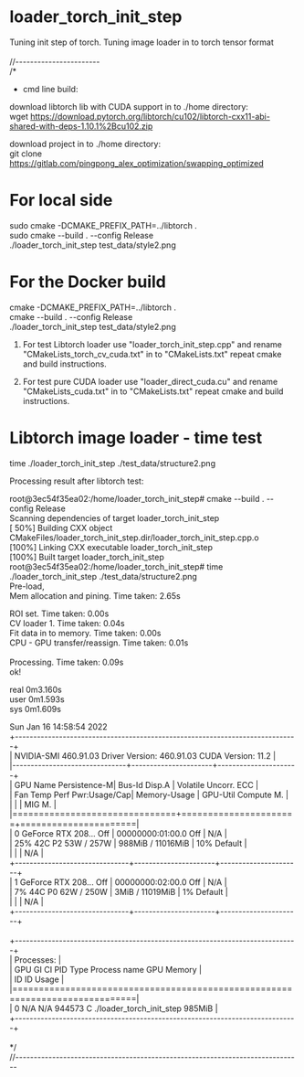 # loader_torch_init_step<br>
Tuning init step of torch. Tuning image loader in to torch tensor format<br>
<br>
//-----------------------<br>
/*<br>
 * cmd line build:<br>

 download libtorch lib with CUDA support in to ./home directory:<br>
  wget https://download.pytorch.org/libtorch/cu102/libtorch-cxx11-abi-shared-with-deps-1.10.1%2Bcu102.zip<br>
 
 download project in to ./home directory:<br>
  git clone https://gitlab.com/pingpong_alex_optimization/swapping_optimized<br>

 # For local side

 sudo cmake -DCMAKE_PREFIX_PATH=../libtorch .<br>
 sudo cmake --build . --config Release<br>
 ./loader_torch_init_step test_data/style2.png<br>

 # For the Docker build<br>

 cmake -DCMAKE_PREFIX_PATH=../libtorch .<br>
 cmake --build . --config Release<br>
 ./loader_torch_init_step test_data/style2.png<br>


1. For test Libtorch loader use "loader_torch_init_step.cpp" and rename "CMakeLists_torch_cv_cuda.txt" in to 
"CMakeLists.txt" repeat cmake and build instructions.

2. For test pure CUDA loader use "loader_direct_cuda.cu" and rename "CMakeLists_cuda.txt" in to 
"CMakeLists.txt" repeat cmake and build instructions.

 # Libtorch image loader - time test<br>
time ./loader_torch_init_step ./test_data/structure2.png<br>

  Processing result after libtorch test:<br>

  root@3ec54f35ea02:/home/loader_torch_init_step# cmake --build . --config Release <br>
  Scanning dependencies of target loader_torch_init_step<br>
  [ 50%] Building CXX object CMakeFiles/loader_torch_init_step.dir/loader_torch_init_step.cpp.o<br>
  [100%] Linking CXX executable loader_torch_init_step<br>
  [100%] Built target loader_torch_init_step<br>
  root@3ec54f35ea02:/home/loader_torch_init_step# time ./loader_torch_init_step ./test_data/structure2.png<br>
  Pre-load, <br>
  Mem allocation and pining.   Time taken: 2.65s<br>

  ROI set.                   Time taken: 0.00s<br>
  CV loader 1.               Time taken: 0.04s<br>
  Fit data in to memory. Time taken: 0.00s<br>
  CPU - GPU transfer/reassign. Time taken: 0.01s<br>
<br>
  Processing. Time taken: 0.09s<br>
  ok!<br>

  real	0m3.160s<br>
  user	0m1.593s<br>
  sys	0m1.609s<br>

Sun Jan 16 14:58:54 2022       <br>
+-----------------------------------------------------------------------------+<br>
| NVIDIA-SMI 460.91.03    Driver Version: 460.91.03    CUDA Version: 11.2     |<br>
|-------------------------------+----------------------+----------------------+<br>
| GPU  Name        Persistence-M| Bus-Id        Disp.A | Volatile Uncorr. ECC |<br>
| Fan  Temp  Perf  Pwr:Usage/Cap|         Memory-Usage | GPU-Util  Compute M. |<br>
|                               |                      |               MIG M. |<br>
|===============================+======================+======================|<br>
|   0  GeForce RTX 208...  Off  | 00000000:01:00.0 Off |                  N/A |<br>
| 25%   42C    P2    53W / 257W |    988MiB / 11016MiB |     10%      Default |<br>
|                               |                      |                  N/A |<br>
+-------------------------------+----------------------+----------------------+<br>
|   1  GeForce RTX 208...  Off  | 00000000:02:00.0 Off |                  N/A |<br>
|  7%   44C    P0    62W / 250W |      3MiB / 11019MiB |      1%      Default |<br>
|                               |                      |                  N/A |<br>
+-------------------------------+----------------------+----------------------+<br>
                                                                               <br>
+-----------------------------------------------------------------------------+<br>
| Processes:                                                                  |<br>
|  GPU   GI   CI        PID   Type   Process name                  GPU Memory |<br>
|        ID   ID                                                   Usage      |<br>
|=============================================================================|<br>
|    0   N/A  N/A    944573      C   ./loader_torch_init_step          985MiB |<br>
+-----------------------------------------------------------------------------+<br>
<br>
*/<br>
//------------------------------------------------------------------------------<br>
